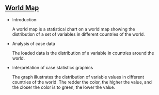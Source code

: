 ## [World Map](/basic/map-world)

- Introduction

  A world map is a statistical chart on a world map showing the distribution of a set of variables in different
  countries of the world.

- Analysis of case data

  The loaded data is the distribution of a variable in countries around the world.

- Interpretation of case statistics graphics

  The graph illustrates the distribution of variable values in different countries of the world. The redder the color,
  the higher the value, and the closer the color is to green, the lower the value.

